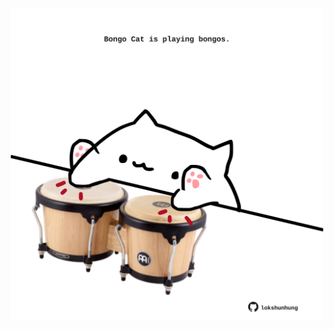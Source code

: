 <!-- built at 16/07/2024, 17:00:46 UTC -->
<p align="center">
  <img width="500" height="500" src="./ReadmeImage.svg">
</p>
